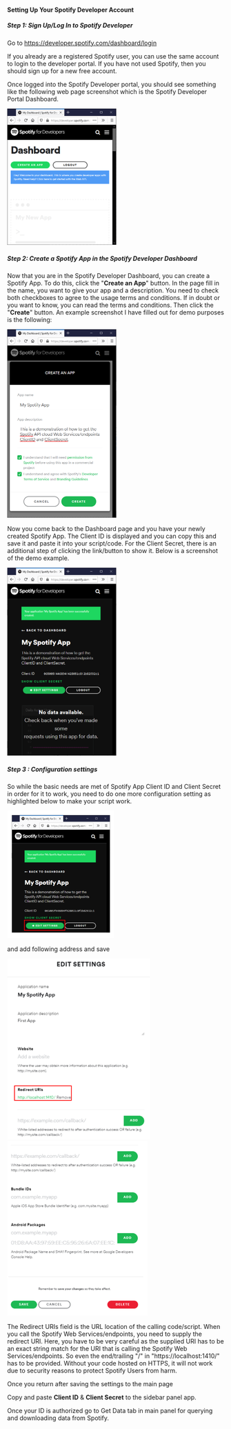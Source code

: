 #### Setting Up Your Spotify Developer Account

##### **Step 1: Sign Up/Log In to Spotify Developer**

Go to https://developer.spotify.com/dashboard/login

If you already are a registered Spotify user, you can use the same account to login to the developer portal. If you have not used Spotify, then you should sign up for a new free account.

Once logged into the Spotify Developer portal, you should see something like the following web page screenshot which is the Spotify Developer Portal Dashboard.

<img src="www\step_1.png" alt="step_1" style="zoom:50%;" />

##### **Step 2: Create a Spotify App in the Spotify Developer Dashboard**

Now that you are in the Spotify Developer Dashboard, you can create a Spotify App. To do this, click the "**Create an App**" button. In the page fill in the name, you want to give your app and a description. You need to check both checkboxes to agree to the usage terms and conditions. If in doubt or you want to know, you can read the terms and conditions. Then click the "**Create**" button. An example screenshot I have filled out for demo purposes is the following:

<img src="www\step_2.png" alt="step_2" style="zoom:50%;" />

Now you come back to the Dashboard page and you have your newly created Spotify App. The Client ID is displayed and you can copy this and save it and paste it into your script/code. For the Client Secret, there is an additional step of clicking the link/button to show it. Below is a screenshot of the demo example.



<img src="www\step_3.png" alt="step_3" style="zoom:50%;" />

##### **Step 3 : Configuration settings**

So while the basic needs are met of Spotify App Client ID and Client Secret in order for it to work, you need to do one more configuration setting as highlighted below to make your script work.



<img src="www\step_4.png" alt="step_4" style="zoom:50%;" />

and add following address and save

<img src="www\step_5.png" alt="step_5" style="zoom:80%;" />

<img src="www\step_5_b.png" alt="step_5_b" style="zoom:80%;" />

The Redirect URIs field is the URL location of the calling code/script. When you call the Spotify Web Services/endpoints, you need to supply the redirect URI. Here, you have to be very careful as the supplied URI has to be an exact string match for the URI that is calling the Spotify Web Services/endpoints. So even the end/trailing "/" in "https://localhost:1410/" has to be provided. Without your code hosted on HTTPS, it will not work due to security reasons to protect Spotify Users from harm.



Once you return after saving the settings to the main page

Copy and paste **Client ID** & **Client Secret** to the sidebar panel app.

Once your ID is authorized go to Get Data tab in main panel for querying and downloading data from Spotify.